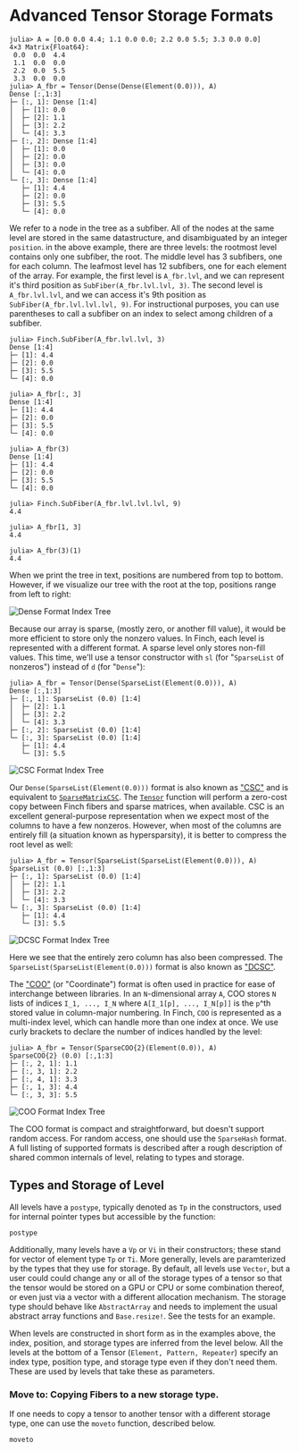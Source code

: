 # Advanced Tensor Storage Formats

```jldoctest example1; setup=:(using Finch)
julia> A = [0.0 0.0 4.4; 1.1 0.0 0.0; 2.2 0.0 5.5; 3.3 0.0 0.0]
4×3 Matrix{Float64}:
 0.0  0.0  4.4
 1.1  0.0  0.0
 2.2  0.0  5.5
 3.3  0.0  0.0
julia> A_fbr = Tensor(Dense(Dense(Element(0.0))), A)
Dense [:,1:3]
├─ [:, 1]: Dense [1:4]
│  ├─ [1]: 0.0
│  ├─ [2]: 1.1
│  ├─ [3]: 2.2
│  └─ [4]: 3.3
├─ [:, 2]: Dense [1:4]
│  ├─ [1]: 0.0
│  ├─ [2]: 0.0
│  ├─ [3]: 0.0
│  └─ [4]: 0.0
└─ [:, 3]: Dense [1:4]
   ├─ [1]: 4.4
   ├─ [2]: 0.0
   ├─ [3]: 5.5
   └─ [4]: 0.0
```

We refer to a node in the tree as a subfiber. All of the nodes at the same level
are stored in the same datastructure, and disambiguated by an integer
`position`.  in the above example, there are three levels: the rootmost level
contains only one subfiber, the root. The middle level has 3 subfibers, one for
each column. The leafmost level has 12 subfibers, one for each element of the
array.  For example, the first level is `A_fbr.lvl`, and we can represent it's
third position as `SubFiber(A_fbr.lvl.lvl, 3)`. The second level is `A_fbr.lvl.lvl`,
and we can access it's 9th position as `SubFiber(A_fbr.lvl.lvl.lvl, 9)`. For
instructional purposes, you can use parentheses to call a subfiber on an index to
select among children of a subfiber.

```jldoctest example1
julia> Finch.SubFiber(A_fbr.lvl.lvl, 3)
Dense [1:4]
├─ [1]: 4.4
├─ [2]: 0.0
├─ [3]: 5.5
└─ [4]: 0.0

julia> A_fbr[:, 3]
Dense [1:4]
├─ [1]: 4.4
├─ [2]: 0.0
├─ [3]: 5.5
└─ [4]: 0.0

julia> A_fbr(3)
Dense [1:4]
├─ [1]: 4.4
├─ [2]: 0.0
├─ [3]: 5.5
└─ [4]: 0.0

julia> Finch.SubFiber(A_fbr.lvl.lvl.lvl, 9)
4.4

julia> A_fbr[1, 3]
4.4

julia> A_fbr(3)(1)
4.4

```

When we print the tree in text, positions are numbered from top to bottom.
However, if we visualize our tree with the root at the top, positions range from
left to right:

![Dense Format Index Tree](../../assets/levels-A-d-d-e.png)

Because our array is sparse, (mostly zero, or another fill value), it would be
more efficient to store only the nonzero values. In Finch, each level is
represented with a different format. A sparse level only stores non-fill values.
This time, we'll use a tensor constructor with `sl` (for "`SparseList` of
nonzeros") instead of `d` (for "`Dense`"):

```jldoctest example1
julia> A_fbr = Tensor(Dense(SparseList(Element(0.0))), A)
Dense [:,1:3]
├─ [:, 1]: SparseList (0.0) [1:4]
│  ├─ [2]: 1.1
│  ├─ [3]: 2.2
│  └─ [4]: 3.3
├─ [:, 2]: SparseList (0.0) [1:4]
└─ [:, 3]: SparseList (0.0) [1:4]
   ├─ [1]: 4.4
   └─ [3]: 5.5
```

![CSC Format Index Tree](../../assets/levels-A-d-sl-e.png)

Our `Dense(SparseList(Element(0.0)))` format is also known as
["CSC"](https://en.wikipedia.org/wiki/Sparse_matrix#Compressed_sparse_column_.28CSC_or_CCS.29)
and is equivalent to
[`SparseMatrixCSC`](https://sparsearrays.juliasparse.org/dev/#man-csc). The
[`Tensor`](@ref) function will perform a zero-cost copy between Finch fibers and
sparse matrices, when available.  CSC is an excellent general-purpose
representation when we expect most of the columns to have a few nonzeros.
However, when most of the columns are entirely fill (a situation known as
hypersparsity), it is better to compress the root level as well:

```jldoctest example1
julia> A_fbr = Tensor(SparseList(SparseList(Element(0.0))), A)
SparseList (0.0) [:,1:3]
├─ [:, 1]: SparseList (0.0) [1:4]
│  ├─ [2]: 1.1
│  ├─ [3]: 2.2
│  └─ [4]: 3.3
└─ [:, 3]: SparseList (0.0) [1:4]
   ├─ [1]: 4.4
   └─ [3]: 5.5
```

![DCSC Format Index Tree](../../assets/levels-A-sl-sl-e.png)

Here we see that the entirely zero column has also been compressed. The
`SparseList(SparseList(Element(0.0)))` format is also known as
["DCSC"](https://ieeexplore.ieee.org/document/4536313).

The
["COO"](https://docs.scipy.org/doc/scipy/reference/generated/scipy.sparse.coo_matrix.html)
(or "Coordinate") format is often used in practice for ease of interchange
between libraries. In an `N`-dimensional array `A`, COO stores `N` lists of
indices `I_1, ..., I_N` where `A[I_1[p], ..., I_N[p]]` is the `p`^th stored
value in column-major numbering. In Finch, `COO` is represented as a multi-index
level, which can handle more than one index at once. We use curly brackets to
declare the number of indices handled by the level:

```jldoctest example1
julia> A_fbr = Tensor(SparseCOO{2}(Element(0.0)), A)
SparseCOO{2} (0.0) [:,1:3]
├─ [:, 2, 1]: 1.1
├─ [:, 3, 1]: 2.2
├─ [:, 4, 1]: 3.3
├─ [:, 1, 3]: 4.4
└─ [:, 3, 3]: 5.5
```

![COO Format Index Tree](../../assets/levels-A-sc2-e.png)

The COO format is compact and straightforward, but doesn't support random
access. For random access, one should use the `SparseHash` format. A full listing
of supported formats is described after a rough description of shared common internals of level,
relating to types and storage.

## Types and Storage of Level

All levels have a `postype`, typically denoted as `Tp` in the constructors, used for internal pointer types but accessible by the
function:

```@docs
postype
```

Additionally, many levels have a `Vp` or `Vi` in their constructors; these stand for vector of element type `Tp` or `Ti`. 
More generally, levels are paramterized by the types that they use for storage. By default, all levels use `Vector`, but a user 
could could change any or all of the storage types of a tensor so that the tensor would be stored on a GPU or CPU or some combination thereof, 
or even just via a vector with a different allocation mechanism.  The storage type should behave like `AbstractArray` 
and needs to implement the usual abstract array functions and `Base.resize!`. See the tests for an example. 

When levels are constructed in short form as in the examples above, the index, position, and storage types are inferred
from the level below. All the levels at the bottom of a Tensor (`Element, Pattern, Repeater`) specify an index type, position type,
and storage type even if they don't need them. These are used by levels that take these as parameters. 

### Move to: Copying Fibers to a new storage type.

If one needs to copy a tensor to another tensor with a different storage type, one can use the `moveto` function, described below.

```@docs
moveto
```